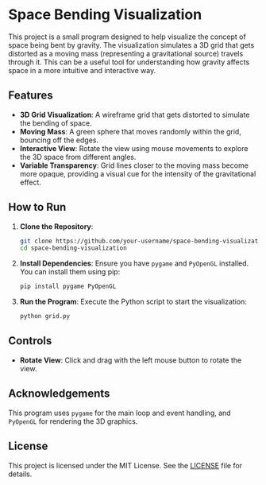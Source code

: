 # Space Bending Visualization

This project is a small program designed to help visualize the concept of space being bent by gravity. The visualization simulates a 3D grid that gets distorted as a moving mass (representing a gravitational source) travels through it. This can be a useful tool for understanding how gravity affects space in a more intuitive and interactive way.

## Features

- **3D Grid Visualization**: A wireframe grid that gets distorted to simulate the bending of space.
- **Moving Mass**: A green sphere that moves randomly within the grid, bouncing off the edges.
- **Interactive View**: Rotate the view using mouse movements to explore the 3D space from different angles.
- **Variable Transparency**: Grid lines closer to the moving mass become more opaque, providing a visual cue for the intensity of the gravitational effect.

## How to Run

1. **Clone the Repository**:
    ```sh
    git clone https://github.com/your-username/space-bending-visualization.git
    cd space-bending-visualization
    ```

2. **Install Dependencies**:
    Ensure you have `pygame` and `PyOpenGL` installed. You can install them using pip:
    ```sh
    pip install pygame PyOpenGL
    ```

3. **Run the Program**:
    Execute the Python script to start the visualization:
    ```sh
    python grid.py
    ```

## Controls

- **Rotate View**: Click and drag with the left mouse button to rotate the view.

## Acknowledgements

This program uses `pygame` for the main loop and event handling, and `PyOpenGL` for rendering the 3D graphics.

## License

This project is licensed under the MIT License. See the [LICENSE](LICENSE) file for details.

